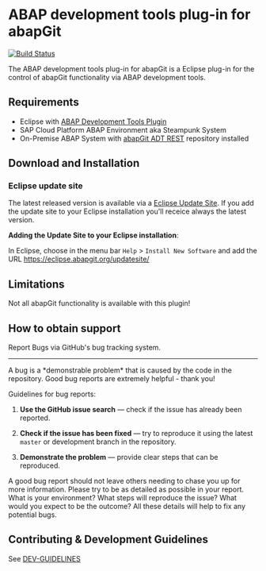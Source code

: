 # ABAP development tools plug-in for abapGit
[![Build Status](https://travis-ci.com/abapGit/ADT_Frontend.svg?branch=master)](https://travis-ci.com/abapGit/ADT_Frontend)

The ABAP development tools plug-in for abapGit is a Eclipse plug-in for the control of abapGit functionality via ABAP development tools.

## Requirements
* Eclipse with [ABAP Development Tools Plugin](https://tools.hana.ondemand.com/#abap)
* SAP Cloud Platform ABAP Environment aka Steampunk System
* On-Premise ABAP System with [abapGit ADT REST](https://github.com/abapGit/ADT_Backend) repository installed

## Download and Installation
### Eclipse update site
The latest released version is available via a [Eclipse Update Site](https://eclipse.abapgit.org/updatesite/).
If you add the update site to your Eclipse installation you'll receice always the latest version.

**Adding the Update Site to your Eclipse installation**:

In Eclipse, choose in the menu bar `Help` > `Install New Software` and add the URL https://eclipse.abapgit.org/updatesite/

## Limitations
Not all abapGit functionality is available with this plugin!

## How to obtain support
Report Bugs via GitHub's bug tracking system.
<hr />
A bug is a *demonstrable problem* that is caused by the code in the repository. Good bug reports are extremely helpful - thank you!

Guidelines for bug reports:

1. **Use the GitHub issue search** &mdash; check if the issue has already been
   reported.

2. **Check if the issue has been fixed** &mdash; try to reproduce it using the
   latest `master` or development branch in the repository.

3. **Demonstrate the problem** &mdash; provide clear steps that can be reproduced.

A good bug report should not leave others needing to chase you up for more information. Please try to be as detailed as possible in your report. What is your environment? What steps will reproduce the issue? What would you expect to be the outcome? All these details will help to fix any potential bugs.

## Contributing & Development Guidelines
See [DEV-GUIDELINES](DEV-GUIDELINES.md)
